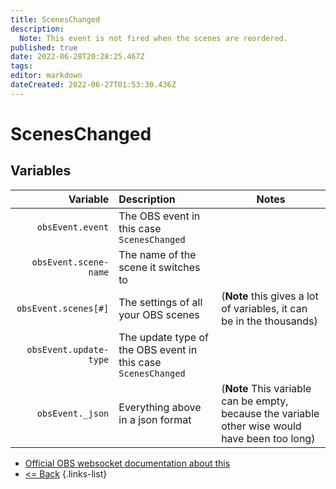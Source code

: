 ```yaml
---
title: ScenesChanged
description:
  Note: This event is not fired when the scenes are reordered.
published: true
date: 2022-06-28T20:28:25.467Z
tags:
editor: markdown
dateCreated: 2022-06-27T01:53:30.436Z
---
```


# ScenesChanged

## Variables

|               Variable | Description                                                   | Notes                                                                                           |
| ----------------------:|:------------------------------------------------------------- | ----------------------------------------------------------------------------------------------- |
|       `obsEvent.event` | The OBS event in this case `ScenesChanged`                    |                                                                                                 |
|  `obsEvent.scene-name` | The name of the scene it switches to                          |                                                                                                 |
|   `obsEvent.scenes[#]` | The settings of all your OBS scenes                           | (**Note** this gives a lot of variables, it can be in the thousands)                            |
| `obsEvent.update-type` | The update type of the OBS event in this case `ScenesChanged` |                                                                                                 |
|       `obsEvent._json` | Everything above in a json format                             | (**Note** This variable can be empty, because the variable other wise would have been too long) |
* [Official OBS websocket documentation about this](https://github.com/obsproject/obs-websocket/blob/4.x-current/docs/generated/protocol.md#sceneschanged)
* [<= Back](/en/Integrations/OBS/Events)
{.links-list}